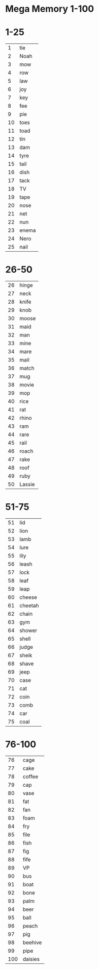 
# Mega Memory 1-100

# 1-25

|||
|-|-|
|1|tie|
|2|Noah|
|3|mow|
|4|row|
|5|law|
|6|joy|
|7|key|
|8|fee|
|9|pie|
|10|toes|
|11|toad|
|12|tin|
|13|dam|
|14|tyre|
|15|tail|
|16|dish|
|17|tack|
|18|TV|
|19|tape|
|20|nose|
|21|net|
|22|nun|
|23|enema|
|24|Nero|
|25|nail|

# 26-50

|||
|-|-|
|26|hinge|
|27|neck|
|28|knife|
|29|knob|
|30|moose|
|31|maid|
|32|man|
|33|mine|
|34|mare|
|35|mail|
|36|match|
|37|mug|
|38|movie|
|39|mop|
|40|rice|
|41|rat|
|42|rhino|
|43|ram|
|44|rare|
|45|rail|
|46|roach|
|47|rake|
|48|roof|
|49|ruby|
|50|Lassie|

# 51-75

|||
|-|-|
|51|lid|
|52|lion|
|53|lamb|
|54|lure|
|55|lily|
|56|leash|
|57|lock|
|58|leaf|
|59|leap|
|60|cheese|
|61|cheetah|
|62|chain|
|63|gym|
|64|shower|
|65|shell|
|66|judge|
|67|sheik|
|68|shave|
|69|jeep|
|70|case|
|71|cat|
|72|coin|
|73|comb|
|74|car|
|75|coal|

# 76-100

|||
|-|-|
|76|cage|
|77|cake|
|78|coffee|
|79|cap|
|80|vase|
|81|fat|
|82|fan|
|83|foam|
|84|fry|
|85|file|
|86|fish|
|87|fig|
|88|fife|
|89|VP|
|90|bus|
|91|boat|
|92|bone|
|93|palm|
|94|beer|
|95|ball|
|96|peach|
|97|pig|
|98|beehive|
|99|pipe|
|100|daisies|
